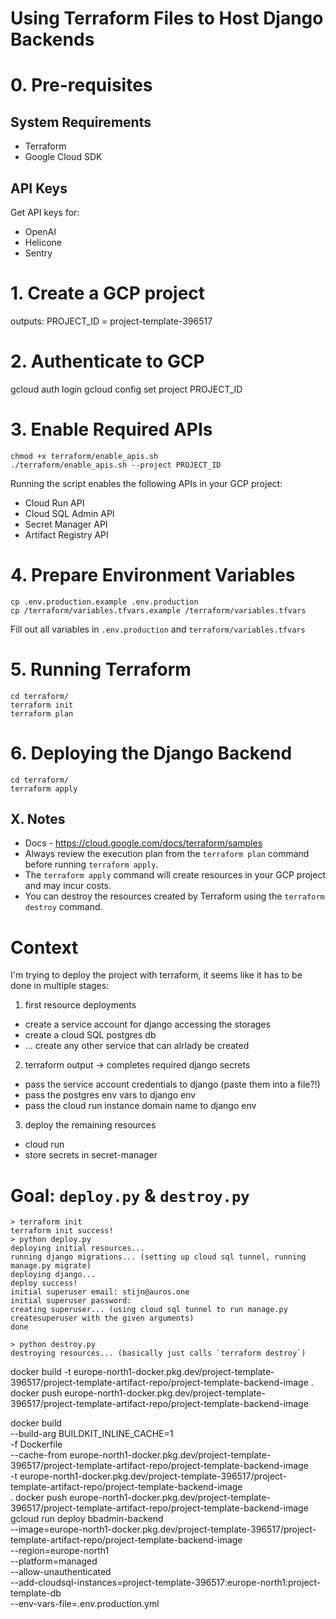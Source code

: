# Using Terraform Files to Host Django Backends

# 0. Pre-requisites

## System Requirements

-  Terraform
-  Google Cloud SDK

## API Keys

Get API keys for:

- OpenAI
- Helicone
- Sentry

# 1. Create a GCP project

outputs: PROJECT_ID = project-template-396517

# 2. Authenticate to GCP

gcloud auth login
gcloud config set project PROJECT_ID

# 3. Enable Required APIs

```
chmod +x terraform/enable_apis.sh
./terraform/enable_apis.sh --project PROJECT_ID
```

Running the script enables the following APIs in your GCP project:

-   Cloud Run API
-   Cloud SQL Admin API
-   Secret Manager API
-   Artifact Registry API


# 4. Prepare Environment Variables

```
cp .env.production.example .env.production
cp /terraform/variables.tfvars.example /terraform/variables.tfvars
```

Fill out all variables in `.env.production` and `terraform/variables.tfvars`

# 5. Running Terraform

```
cd terraform/
terraform init
terraform plan
```

# 6. Deploying the Django Backend

```
cd terraform/
terraform apply
```


## X. Notes
-   Docs - https://cloud.google.com/docs/terraform/samples
-   Always review the execution plan from the `terraform plan` command before running `terraform apply`.
-   The `terraform apply` command will create resources in your GCP project and may incur costs.
-   You can destroy the resources created by Terraform using the `terraform destroy` command.



# Context

I'm trying to deploy the project with terraform, it seems like it has to be done in multiple stages:
1. first resource deployments
- create a service account for django accessing the storages
- create a cloud SQL postgres db
- ... create any other service that can alrlady be created
2. terraform output -> completes required django secrets
- pass the service account credentials to django (paste them into a file?!)
- pass the postgres env vars to django env
- pass the cloud run instance domain name to django env
3. deploy the remaining resources
- cloud run
- store secrets in secret-manager


# Goal: `deploy.py` & `destroy.py`

```shell
> terraform init
terraform init success!
> python deploy.py
deploying initial resources...
running django migrations... (setting up cloud sql tunnel, running manage.py migrate)
deploying django...
deploy success!
initial superuser email: stijn@auros.one
initial superuser password:
creating superuser... (using cloud sql tunnel to run manage.py createsuperuser with the given arguments)
done
```

```shell
> python destroy.py
destroying resources... (basically just calls `terraform destroy`)
```





docker build -t europe-north1-docker.pkg.dev/project-template-396517/project-template-artifact-repo/project-template-backend-image .
docker push europe-north1-docker.pkg.dev/project-template-396517/project-template-artifact-repo/project-template-backend-image


docker build \
  --build-arg BUILDKIT_INLINE_CACHE=1 \
  -f Dockerfile \
  --cache-from europe-north1-docker.pkg.dev/project-template-396517/project-template-artifact-repo/project-template-backend-image \
  -t europe-north1-docker.pkg.dev/project-template-396517/project-template-artifact-repo/project-template-backend-image \
  .
docker push europe-north1-docker.pkg.dev/project-template-396517/project-template-artifact-repo/project-template-backend-image
gcloud run deploy bbadmin-backend \
  --image=europe-north1-docker.pkg.dev/project-template-396517/project-template-artifact-repo/project-template-backend-image \
  --region=europe-north1 \
  --platform=managed \
  --allow-unauthenticated \
  --add-cloudsql-instances=project-template-396517:europe-north1:project-template-db \
  --env-vars-file=.env.production.yml

